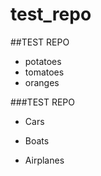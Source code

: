 test_repo
=========
##TEST REPO 

* potatoes
* tomatoes
* oranges

###TEST REPO

* Cars

* Boats

* Airplanes
